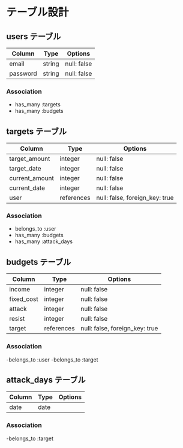 # テーブル設計

## users テーブル

|Column|Type|Options|
|------|----|-------|
|email|string|null: false|
|password|string|null: false|

### Association

- has_many :targets
- has_many :budgets

## targets テーブル

|Column|Type|Options|
|------|----|-------|
|target_amount|integer|null: false|
|target_date|integer|null: false|
|current_amount|integer|null: false|
|current_date|integer|null: false|
|user|references|null: false, foreign_key: true|

### Association

- belongs_to :user
- has_many :budgets
- has_many :attack_days

## budgets テーブル

|Column|Type|Options|
|------|----|-------|
|income|integer|null: false|
|fixed_cost|integer|null: false|
|attack|integer|null: false|
|resist|integer|null: false|
|target|references|null: false, foreign_key: true|

### Association

-belongs_to :user
-belongs_to :target

## attack_days テーブル

|Column|Type|Options|
|------|----|-------|
|date|date||

### Association

-belongs_to :target